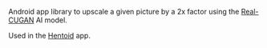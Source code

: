 Android app library to upscale a given picture by a 2x factor using the [Real-CUGAN](https://github.com/nihui/realcugan-ncnn-vulkan) AI model.

Used in the [Hentoid](https://github.com/avluis/Hentoid) app.
